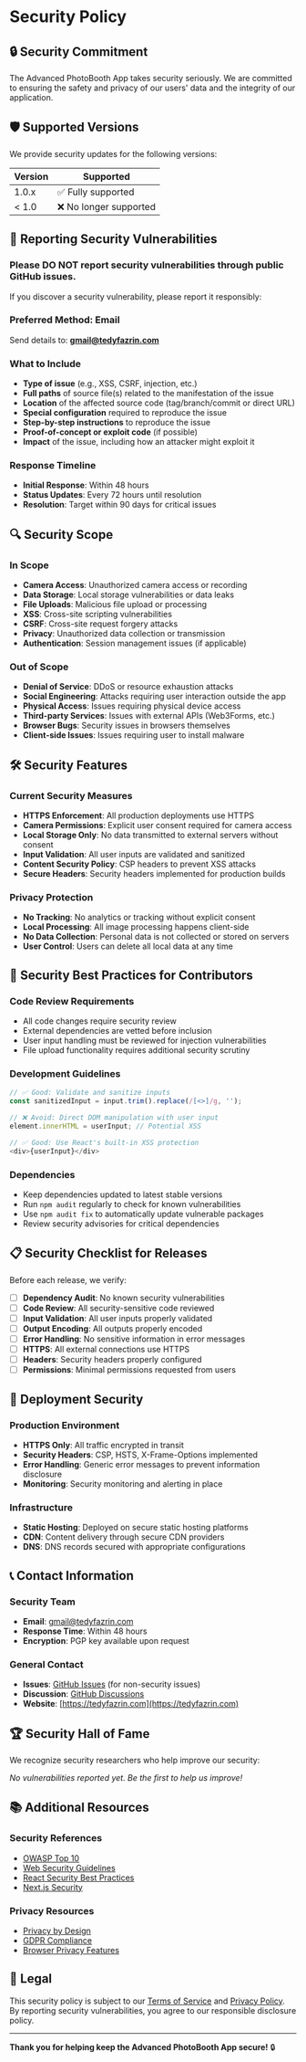 # Security Policy

## 🔒 Security Commitment

The Advanced PhotoBooth App takes security seriously. We are committed to ensuring the safety and privacy of our users' data and the integrity of our application.

## 🛡️ Supported Versions

We provide security updates for the following versions:

| Version | Supported          |
| ------- | ------------------ |
| 1.0.x   | ✅ Fully supported |
| < 1.0   | ❌ No longer supported |

## 🚨 Reporting Security Vulnerabilities

### **Please DO NOT report security vulnerabilities through public GitHub issues.**

If you discover a security vulnerability, please report it responsibly:

### **Preferred Method: Email**
Send details to: **gmail@tedyfazrin.com**

### **What to Include**
- **Type of issue** (e.g., XSS, CSRF, injection, etc.)
- **Full paths** of source file(s) related to the manifestation of the issue
- **Location** of the affected source code (tag/branch/commit or direct URL)
- **Special configuration** required to reproduce the issue
- **Step-by-step instructions** to reproduce the issue
- **Proof-of-concept or exploit code** (if possible)
- **Impact** of the issue, including how an attacker might exploit it

### **Response Timeline**
- **Initial Response**: Within 48 hours
- **Status Updates**: Every 72 hours until resolution
- **Resolution**: Target within 90 days for critical issues

## 🔍 Security Scope

### **In Scope**
- **Camera Access**: Unauthorized camera access or recording
- **Data Storage**: Local storage vulnerabilities or data leaks
- **File Uploads**: Malicious file upload or processing
- **XSS**: Cross-site scripting vulnerabilities
- **CSRF**: Cross-site request forgery attacks
- **Privacy**: Unauthorized data collection or transmission
- **Authentication**: Session management issues (if applicable)

### **Out of Scope**
- **Denial of Service**: DDoS or resource exhaustion attacks
- **Social Engineering**: Attacks requiring user interaction outside the app
- **Physical Access**: Issues requiring physical device access
- **Third-party Services**: Issues with external APIs (Web3Forms, etc.)
- **Browser Bugs**: Security issues in browsers themselves
- **Client-side Issues**: Issues requiring user to install malware

## 🛠️ Security Features

### **Current Security Measures**
- **HTTPS Enforcement**: All production deployments use HTTPS
- **Camera Permissions**: Explicit user consent required for camera access
- **Local Storage Only**: No data transmitted to external servers without consent
- **Input Validation**: All user inputs are validated and sanitized
- **Content Security Policy**: CSP headers to prevent XSS attacks
- **Secure Headers**: Security headers implemented for production builds

### **Privacy Protection**
- **No Tracking**: No analytics or tracking without explicit consent
- **Local Processing**: All image processing happens client-side
- **No Data Collection**: Personal data is not collected or stored on servers
- **User Control**: Users can delete all local data at any time

## 🔧 Security Best Practices for Contributors

### **Code Review Requirements**
- All code changes require security review
- External dependencies are vetted before inclusion
- User input handling must be reviewed for injection vulnerabilities
- File upload functionality requires additional security scrutiny

### **Development Guidelines**
```typescript
// ✅ Good: Validate and sanitize inputs
const sanitizedInput = input.trim().replace(/[<>]/g, '');

// ❌ Avoid: Direct DOM manipulation with user input
element.innerHTML = userInput; // Potential XSS

// ✅ Good: Use React's built-in XSS protection
<div>{userInput}</div>
```

### **Dependencies**
- Keep dependencies updated to latest stable versions
- Run `npm audit` regularly to check for known vulnerabilities
- Use `npm audit fix` to automatically update vulnerable packages
- Review security advisories for critical dependencies

## 📋 Security Checklist for Releases

Before each release, we verify:

- [ ] **Dependency Audit**: No known security vulnerabilities
- [ ] **Code Review**: All security-sensitive code reviewed
- [ ] **Input Validation**: All user inputs properly validated
- [ ] **Output Encoding**: All outputs properly encoded
- [ ] **Error Handling**: No sensitive information in error messages
- [ ] **HTTPS**: All external connections use HTTPS
- [ ] **Headers**: Security headers properly configured
- [ ] **Permissions**: Minimal permissions requested from users

## 🚀 Deployment Security

### **Production Environment**
- **HTTPS Only**: All traffic encrypted in transit
- **Security Headers**: CSP, HSTS, X-Frame-Options implemented
- **Error Handling**: Generic error messages to prevent information disclosure
- **Monitoring**: Security monitoring and alerting in place

### **Infrastructure**
- **Static Hosting**: Deployed on secure static hosting platforms
- **CDN**: Content delivery through secure CDN providers
- **DNS**: DNS records secured with appropriate configurations

## 📞 Contact Information

### **Security Team**
- **Email**: gmail@tedyfazrin.com
- **Response Time**: Within 48 hours
- **Encryption**: PGP key available upon request

### **General Contact**
- **Issues**: [GitHub Issues](https://github.com/tedyfazrin/photobooth/issues) (for non-security issues)
- **Discussion**: [GitHub Discussions](https://github.com/tedyfazrin/photobooth/discussions)
- **Website**: [https://tedyfazrin.com](https://tedyfazrin.com)

## 🏆 Security Hall of Fame

We recognize security researchers who help improve our security:

*No vulnerabilities reported yet. Be the first to help us improve!*

## 📚 Additional Resources

### **Security References**
- [OWASP Top 10](https://owasp.org/www-project-top-ten/)
- [Web Security Guidelines](https://web.dev/security/)
- [React Security Best Practices](https://snyk.io/blog/10-react-security-best-practices/)
- [Next.js Security](https://nextjs.org/docs/advanced-features/security-headers)

### **Privacy Resources**
- [Privacy by Design](https://www.ipc.on.ca/wp-content/uploads/resources/7foundationalprinciples.pdf)
- [GDPR Compliance](https://gdpr.eu/)
- [Browser Privacy Features](https://web.dev/privacy/)

## 📄 Legal

This security policy is subject to our [Terms of Service](./TERMS.md) and [Privacy Policy](./PRIVACY.md). By reporting security vulnerabilities, you agree to our responsible disclosure policy.

---

**Thank you for helping keep the Advanced PhotoBooth App secure!** 🔒
